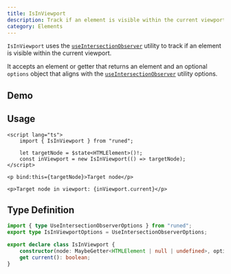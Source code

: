 ```yaml
---
title: IsInViewport
description: Track if an element is visible within the current viewport.
category: Elements
---
```


<script>
import Demo from '$lib/components/demos/is-in-viewport.svelte';
</script>

`IsInViewport` uses the [`useIntersectionObserver`](/docs/utilities/use-intersection-observer)
utility to track if an element is visible within the current viewport.

It accepts an element or getter that returns an element and an optional `options` object that aligns
with the [`useIntersectionObserver`](/docs/utilities/use-intersection-observer) utility options.

## Demo

<Demo />

## Usage

```svelte
<script lang="ts">
	import { IsInViewport } from "runed";

	let targetNode = $state<HTMLElement>()!;
	const inViewport = new IsInViewport(() => targetNode);
</script>

<p bind:this={targetNode}>Target node</p>

<p>Target node in viewport: {inViewport.current}</p>
```

## Type Definition

```ts
import { type UseIntersectionObserverOptions } from "runed";
export type IsInViewportOptions = UseIntersectionObserverOptions;

export declare class IsInViewport {
	constructor(node: MaybeGetter<HTMLElement | null | undefined>, options?: IsInViewportOptions);
	get current(): boolean;
}
```

<!-- Ensure the page can scroll so the target can be outside of the viewport -->
<div class="h-80"></div>
